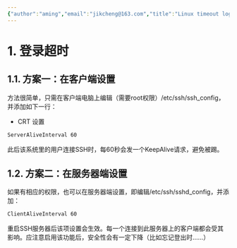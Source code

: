 ```yaml
---
{"author":"aming","email":"jikcheng@163.com","title":"Linux timeout login","creation_date":"2022-06-27 15:57","Last modified date":"2022-11-25 16:00","tags":"Linux timeout login","File Folder with relative path":"system/Doc/Linux/Linux Doc/Linux Server soft/sshd","remark":null,"other":null,"dg-publish":true,"permalink":"/system/doc/linux/linux-doc/linux-server-soft/sshd/linux-timeout-login/","dgPassFrontmatter":true}
---
```



# 1. 登录超时
## 1.1. 方案一：在客户端设置
方法很简单，只需在客户端电脑上编辑（需要root权限）/etc/ssh/ssh_config，并添加如下一行：

* CRT 设置


```sh
ServerAliveInterval 60
```
此后该系统里的用户连接SSH时，每60秒会发一个KeepAlive请求，避免被踢。

## 1.2. 方案二：在服务器端设置
如果有相应的权限，也可以在服务器端设置，即编辑/etc/ssh/sshd_config，并添加：

```sh
ClientAliveInterval 60
```
重启SSH服务器后该项设置会生效。每一个连接到此服务器上的客户端都会受其影响。应注意启用该功能后，安全性会有一定下降（比如忘记登出时……）
